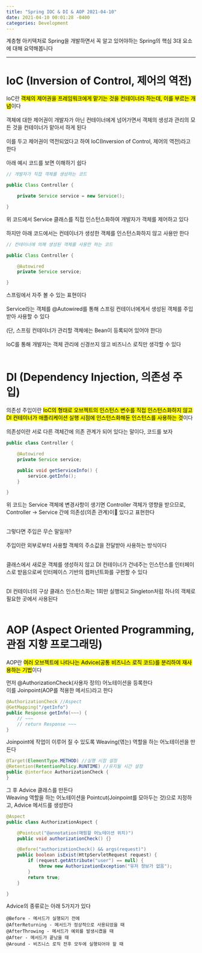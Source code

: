 ```yaml
---
title: "Spring IOC & DI & AOP 2021-04-10"
date: 2021-04-10 00:01:28 -0400
categories: Development
---
```


계층형 아키텍처로 Spring을 개발하면서 꼭 알고 있어야하는 Spring의 핵심 3대 요소에 대해 요약해봅니다
<hr/>

# IoC (Inversion of Control, 제어의 역전)
IoC란 <mark>객체의 제어권을 프레임워크에게 맡기는 것을 컨테이너라 하는데, 이를 부르는 개념</mark>이다<br><br>
객체에 대한 제어권이 개발자가 아닌 컨테이너에게 넘어가면서 객체의 생성과 관리의 모든 것을 컨테이너가 맡아서 하게 된다<br><br>
이를 두고 제어권이 역전되었다고 하여 IoC(Inversion of Control, 제어의 역전)라고 한다<br><br>
아래 예시 코드를 보면 이해하기 쉽다

```java
// 개발자가 직접 객체를 생성하는 코드 

public Class Controller {

    private Service service = new Service();

}
```
위 코드에서 Service 클래스를 직접 인스턴스화하여 개발자가 객체를 제어하고 있다<br><br>
하지만 아래 코드에서는 컨테이너가 생성한 객체를 인스턴스화하지 않고 사용만 한다

```java
// 컨테이너에 의해 생성된 객체를 사용만 하는 코드 

public Class Controller {

    @Autowired
    private Service service;

}
```

스프링에서 자주 볼 수 있는 표현이다<br><br>
Service라는 객체를 @Autowired를 통해 스프링 컨테이너에게서 생성된 객체를 주입받아 사용할 수 있다<br><br>
(단, 스프링 컨테이너가 관리할 객체에는 Bean이 등록되어 있어야 한다)<br><br>
IoC를 통해 개발자는 객체 관리에 신경쓰지 않고 비즈니스 로직만 생각할 수 있다<br><br>

# DI (Dependency Injection, 의존성 주입)
의존성 주입이란 <mark>IoC의 형태로 오브젝트의 인스턴스 변수를 직접 인스턴스화하지 않고 DI 컨테이너가 애플리케이션 실행 시점에 인스턴스화해둔 인스턴스를 사용하는 것</mark>이다<br><br>
의존성이란 서로 다른 객체간에 의존 관계가 되어 있다는 말이다, 코드를 보자 
```java
public class Controller {

    @Autowired
    private Service service;

    public void getServiceInfo() {
        service.getInfo();
    }

}
```
위 코드는 Service 객체에 변경사항이 생기면 Controller 객체가 영향을 받으므로, Controller -> Service 간에 의존성(의존 관계)이 있다고 표현한다<br><br>

그렇다면 주입은 무슨 말일까?<br><br>
주입이란 외부로부터 사용할 객체의 주소값을 전달받아 사용하는 방식이다<br><br>

클래스에서 새로운 객체를 생성하지 않고 DI 컨테이너가 건네주는 인스턴스를 인터페이스로 받음으로써 인터페이스 기반의 컴퍼넌트화를 구현할 수 있다<br><br>

DI 컨테이너의 구상 클래스 인스턴스화는 1회만 실행되고 Singleton처럼 하나의 객체로 필요한 곳에서 사용된다<br><br>

# AOP (Aspect Oriented Programming, 관점 지향 프로그래밍)

AOP란 <mark>여러 오브젝트에 나타나는 Advice(공통 비즈니스 로직 코드)를 분리하여 재사용하는 기법</mark>이다<br>

먼저 @AuthorizationCheck(사용자 정의) 어노테이션을 등록한다 <br>
이를 Joinpoint(AOP를 적용한 메서드)라고 한다
```java
@AuthorizationCheck //Aspect
@GetMapping("/getInfo")
public Response getInfo(~~~) {
    // ~~~
    // return Response ~~~
}
```

Joinpoint에 작업이 이루어 질 수 있도록 Weaving(엮는) 역할을 하는 어노테이션을 만든다
```java
@Target(ElementType.METHOD) //실행 시점 설정
@Retention(RetentionPolicy.RUNTIME) //유지될 시간 설정
public @interface AuthorizationCheck {
}
```

그 후 Advice 클래스를 만든다<br>
Weaving 역할을 하는 어노테이션을 Pointcut(Joinpoint를 모아두는 것)으로 지정하고, Advice 메서드를 생성한다
```java
@Aspect
public class AuthorizationAspect {

    @Pointcut("@annotation(매핑할 어노테이션 위치)")
    public void authorizationCheck() {}

    @Before("authorizationCheck() && args(request)")
    public boolean isExist(HttpServletRequest request) {
        if (request.getAttribute("user") == null) {
            throw new AuthorizationException("유저 정보가 없음");
        }
        return true;
    }

}
```

Advice의 종류로는 아래 5가지가 있다<br>
```
@Before - 메서드가 실행되기 전에
@AfterReturning - 메서드가 정상적으로 사용되었을 때
@AfterThrowing - 메서드가 예외를 발생시켰을 때 
@After - 메서드가 끝났을 때
@Around - 비즈니스 로직 전후 모두에 실행되어야 할 때
```
<br>
